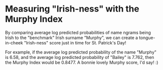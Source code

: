 # Measuring "Irish-ness" with the Murphy Index

By comparing average log predicted probabilities of name ngrams being Irish to the "benchmark" Irish surname "Murphy", we can create a tongue-in-cheek "Irish-ness" score just in time for St. Patrick's Day!

For example, if the average log predicted probability of the name "Murphy" is 6.58, and the average log predicted probability of "Bailey" is 7.762, then the Murphy Index would be 0.8477. A bonnie lovely Murphy score, I'd say! :)
